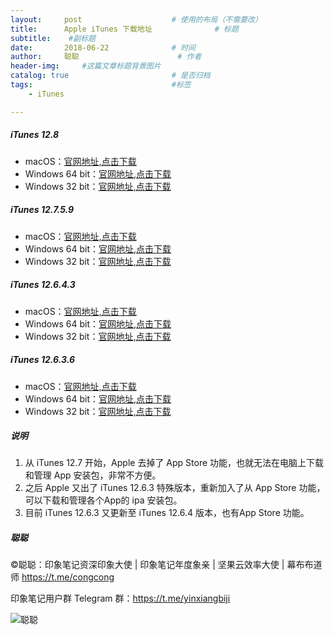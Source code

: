 ```yaml
---
layout:     post                    # 使用的布局（不需要改）
title:      Apple iTunes 下载地址              # 标题 
subtitle:    #副标题
date:       2018-06-22              # 时间
author:     聪聪                      # 作者
header-img:     #这篇文章标题背景图片
catalog: true                       # 是否归档
tags:                               #标签
    - iTunes

---
```


##### iTunes 12.8
- macOS：[官网地址,点击下载](https://secure-appldnld.apple.com/itunes12/091-81690-20180709-3C97E2AB-D6CC-4B92-B290-2F21E56F6F70/iTunes12.8.dmg)
- Windows 64 bit：[官网地址,点击下载](https://secure-appldnld.apple.com/itunes12/091-81692-20180709-A4DF288B-8929-401F-AD73-4189359D8A6B/iTunes64Setup.exe)
- Windows 32 bit：[官网地址,点击下载](https://secure-appldnld.apple.com/itunes12/091-81691-20180709-C98EBAE5-D5C5-41EC-9847-A5F71D9C4437/iTunesSetup.exe)

##### iTunes 12.7.5.9
- macOS：[官网地址,点击下载](https://secure-appldnld.apple.com/itunes12/091-81932-20180529-DAFCC9F2-5F77-11E8-B1FB-4E9A897FD268/iTunes12.7.5.dmg)
- Windows 64 bit：[官网地址,点击下载](https://secure-appldnld.apple.com/itunes12/091-81934-20180529-DAFCAAD0-5F77-11E8-99A3-4F9A897FD268/iTunes64Setup.exe)
- Windows 32 bit：[官网地址,点击下载](https://secure-appldnld.apple.com/itunes12/091-81943-20180529-DAFD73DE-5F77-11E8-AF1E-509A897FD268/iTunesSetup.exe)

##### iTunes 12.6.4.3
- macOS：[官网地址,点击下载](https://secure-appldnld.apple.com/itunes12/091-60759-201803029-1F70CB08-3131-11E8-9791-31052B2AA206/iTunes12.6.4.dmg)
- Windows 64 bit：[官网地址,点击下载](https://secure-appldnld.apple.com/itunes12/091-60765-201803029-1F70CB08-3131-11E8-9791-31052B2AA206/iTunes64Setup.exe)
- Windows 32 bit：[官网地址,点击下载](https://secure-appldnld.apple.com/itunes12/091-60766-201803029-1F70CB08-3131-11E8-9791-31052B2AA206/iTunesSetup.exe)

##### iTunes 12.6.3.6
- macOS：[官网地址,点击下载](https://secure-appldnld.apple.com/itunes12/091-33628-20170922-EF8F0FE4-9FEF-11E7-B113-91CF9A97A551/iTunes12.6.3.dmg)
- Windows 64 bit：[官网地址,点击下载](https://secure-appldnld.apple.com/itunes12/091-33626-20170922-F51D3530-A003-11E7-8324-03D19A97A551/iTunes64Setup.exe)
- Windows 32 bit：[官网地址,点击下载](https://secure-appldnld.apple.com/itunes12/091-33627-20170922-EF8CB708-9FEF-11E7-8504-92CF9A97A551/iTunesSetup.exe)

##### 说明
1. 从 iTunes 12.7 开始，Apple 去掉了 App Store 功能，也就无法在电脑上下载和管理 App 安装包，非常不方便。
2. 之后 Apple 又出了 iTunes 12.6.3 特殊版本，重新加入了从 App Store 功能，可以下载和管理各个App的 ipa 安装包。
3. 目前 iTunes 12.6.3 又更新至 iTunes 12.6.4 版本，也有App Store 功能。


##### 聪聪
&copy;聪聪：印象笔记资深印象大使 | 印象笔记年度象亲 | 坚果云效率大使 | 幕布布道师 <https://t.me/congcong>

印象笔记用户群 Telegram 群：<https://t.me/yinxiangbiji>

![聪聪](https://i.v2ex.co/V7w7q6W8.png)
